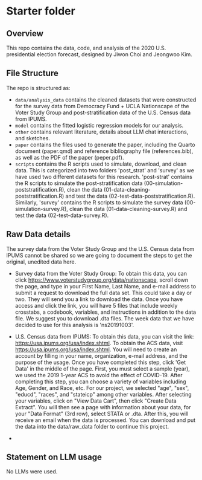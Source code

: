 # Starter folder

## Overview

This repo contains the data, code, and analysis of the 2020 U.S. presidential election forecast, designed by Jiwon Choi and Jeongwoo Kim.  

## File Structure

The repo is structured as:

-   `data/analysis_data` contains the cleaned datasets that were constructed for the survey data from Democracy Fund + UCLA Nationscape of the Voter Study Group and post-stratification data of the U.S. Census data from IPUMS. 
-   `model` contains the fitted logistic regression models for our analysis. 
-   `other` contains relevant literature, details about LLM chat interactions, and sketches.
-   `paper` contains the files used to generate the paper, including the Quarto document (paper.qmd) and reference bibliography file (references.bib), as well as the PDF of the paper (peper.pdf). 
-   `scripts` contains the R scripts used to simulate, download, and clean data. This is categorized into two folders 'post_strat' and 'survey' as we have used two different datasets for this research. 'post-strat' contains the R scripts to simulate the post-stratification data (00-simulation-poststratification.R), clean the data (01-data-cleaning-poststratification.R) and test the data (02-test-data-poststratification.R). Similarly, 'survey' contains the R scripts to simulate the survey data (00-simulation-survey.R), clean the data (01-data-cleaning-survey.R) and test the data (02-test-data-survey.R). 

## Raw Data details

The survey data from the Voter Study Group and the U.S. Census data from IPUMS cannot be shared so we are going to document the steps to get the original, unedited data here. 

- Survey data from the Voter Study Group: To obtain this data, you can click https://www.voterstudygroup.org/data/nationscape, scroll down the page, and type in your First Name, Last Name, and e-mail address to submit a request to download the full data set. This could take a day or two. They will send you a link to download the data. Once you have access and click the link, you will have 5 files that include weekly crosstabs, a codebook, variables, and instructions in addition to the data file. We suggest you to download .dta files. The week data that we have decided to use for this analysis is 'ns20191003'. 

- U.S. Census data from IPUMS: To obtain this data, you can visit the link: https://usa.ipums.org/usa/index.shtml. To obtain the ACS data, visit https://usa.ipums.org/usa/index.shtml. You will need to create an account by filling in your name, organization, e-mail address, and the purpose of the usage. Once you have completed this step, click 'Get Data' in the middle of the page. First, you must select a sample (year), we used the 2019 1-year ACS to avoid the effect of COVID-19. After completing this step, you can choose a variety of variables including Age, Gender, and Race, etc. For our project, we selected "age", "sex", "educd", "races", and "stateicp" among other variables. After selecting your variables, click on "View Data Cart", then click "Create Data Extract". You will then see a page with information about your data, for your "Data Format" (3rd row), select STATA or .dta. After this, you will receive an email when the data is processed. You can download and put the data into the data/raw_data folder to continue this project.
- 
## Statement on LLM usage

No LLMs were used. 
